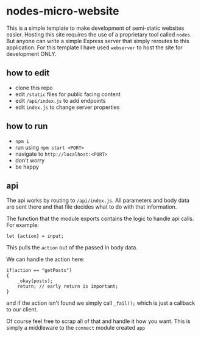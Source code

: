 # nodes-micro-website

This is a simple template to make development of semi-static websites easier. Hosting this site requires the use of a proprietary tool called `nodes`. But anyone can write a simple Express server that simply reroutes to this application. For this template I have used `webserver` to host the site for development ONLY.

## how to edit
- clone this repo
- edit `/static` files for public facing content
- edit `/api/index.js` to add endpoints
- edit `index.js` to change server properties

## how to run
- `npm i` 
- run using `npm start <PORT>`
- navigate to `http://localhost:<PORT>`
- don't worry
- be happy

## api

The api works by routing to `/api/index.js`. All parameters and body data are sent there and that file decides what to do with that information.

The function that the module exports contains the logic to handle api calls. For example:

```
let {action} = input;
```

This pulls the `action` out of the passed in body data.

We can handle the action here:
```
if(action == "getPosts")
{
	_okay(posts);
	return; // early return is important;
}
```

and if the action isn't found we simply call `_fail();` which is just a callback to our client.

Of course feel free to scrap all of that and handle it how you want. This is simply a middleware to the `connect` module created `app`
